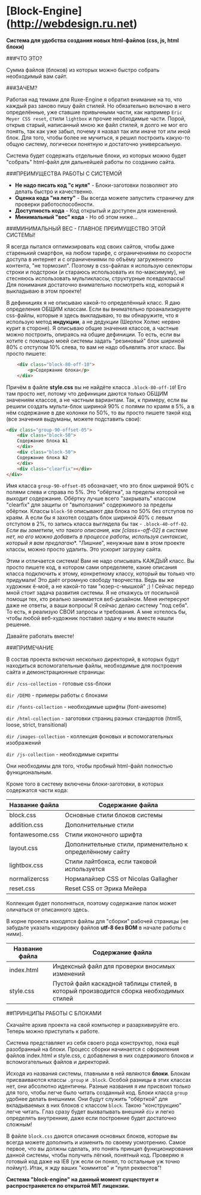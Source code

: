 [Block-Engine] (http://webdesign.ru.net)
==============
**Система для удобства создания новых html-файлов (css, js, html блоки)**

###ЧТО ЭТО?

Сумма файлов (блоков) из которых можно быстро собрать необходимый вам сайт.


###ЗАЧЕМ?

Работая над темами для Ruxe-Engine я обратил внимание на то, что каждый раз заново пишу файл стилей. Но обязательно включаю в него определённые, уже ставшие привычными части, как например `Eric Meyer CSS reset`, стили `lightbox` и прочие необходимые части. Порой, открыв старый, написанный мною же файл стилей, я долго не мог его понять, так как уже забыл, почему я назвал так или иначе тот или иной блок. Для того, чтобы более не мучиться, я решил построить какую-то общую систему, логически понятную и достаточно универсальную.

Система будет содержать отдельные блоки, из которых можно будет "собрать" html-файл для дальнейшей работы по созданию сайта.

###ПРЕИМУЩЕСТВА РАБОТЫ С СИСТЕМОЙ

* **Не надо писать код "с нуля"** - Блоки-заготовки позволяют это делать быстро и качественно.
* **Оценка кода "на лету"** - Вы всегда можете запустить страничку для проверки работоспособности.
* **Доступность кода** - Код открытый и доступен для изменений.
* **Минимальный "вес" кода** - Но об этом ниже...

###МИНИМАЛЬНЫЙ ВЕС - ГЛАВНОЕ ПРЕИМУЩЕСТВО ЭТОЙ СИСТЕМЫ!

Я всегда пытался оптимизировать код своих сайтов, чтобы даже старенький смартфон, на любом тарифе, с ограничениями по скорости доступа в интернет и с ограничениями по объёму загруженного контента, "не тормозил". Поэтому в css-файлах я использую селекторы строки и подстроки (и стараюсь использовать их по-максимуму), не стесняюсь использовать мультиклассы, структурные псевдоклассы! Для понимания достаточно внимательно посмотреть код, который я выкладываю в этом проекте!

В дефинициях я не описываю какой-то определённый класс. Я даю определения ОБЩИМ классам. Если вы внимательно проанализируете  css-файлы, которые я здесь выкладываю, то вы обнаружите, что я использую метод **индукции**, а не дедукции (Шерлок Холмс нервно курит в стороне). Я описываю общие значения классов, а частные можно построить, опираясь на общие дефиниции. То есть, если вы хотите с помощью моей системы задать "резиновый" блок шириной 80% с отступом 10% слева, то вам не надо объявлять этот класс. Вы просто пишете:

```html
	<div class="block-80-off-10">
	    <p>Содержание блока</p>
	</div>
```
	
Причём в файле **style.css** вы не найдёте класса `.block-80-off-10`! Его там просто нет, потому что дефиниции даются только ОБЩИМ значениям классов, а не частным вариантам. Так, к примеру, если вы решили создать мульти-блок шириной 90% с полями по краям в 5%, а в нём содержание в две колонки по 50%, то вы просто пишете такой код (все значения выдуманы, можете подставить свои):

```html
<div class="group-90-offset-05">
    <div class="block-50">
	Содержание блока №1
    </div>
    <div class="block-50">
	Содержание блока №2
    </div>
    <div class="clearfix"></div>
</div>
```

Имя класса `group-90-offset-05` обозначает, что это блок шириной 90% с полями слева и справа по 5%. Это "обёртка", за пределы которой не выходит содержание. Обёртку лучше всего "закрывать" классом "clearfix" для защиты от "выползания" содержимого за пределы обёртки. Классы `block-50` описывают два блока по 50% без отступов по краям. А если бы я захотел создать блок шириной 40% с левым отступом в 2%, то запись класса выглядела бы так - `.block-40-off-02`. **Если вы заметили, что такого описания, как [class*=-off-02] в системе нет, но его можно добавить в процессе работы, используя синтаксис, который я вам предлагаю**. "Лишние", ненужные вам в этом проекте классы, можно просто удалить. Это ускорит загрузку сайта. 

Этим и отличается система! Вам не надо описывать КАЖДЫЙ класс. Вы просто пишете код, в котором сами определяете, какие описания класса подключить к этому, конкретному классу, который вы только что придумали! Это даёт огромную свободу творчества. Ведь вы же художник ё-моё, а не какой-то там "юзер-с-мышкой" ;) ! Сейчас передо мной стоит задача развития системы. Я не откажусь от посильной помощи тех, кто реально занимается веб-дизайном. Меня интересуют даже не ответы, а ваши вопросы! Я сейчас делаю систему "под себя". То есть, я реализую СВОИ запросы и требования. А мне хотелось бы, чтобы любой веб-художник поставил задачу и мы вместе нашли решение.

Давайте работать вместе!

###ПРИМЕЧАНИЕ

В состав проекта включил несколько директорий, в которых будут находиться вспомогательные файлы, необходимые для построения сайта и демонстрационные страницы:

`dir /css-collection` - готовые css-блоки

`dir /DEMO` - примеры работы с блоками

`dir /fonts-collection` - необходимые шрифты (font-awesome)

`dir /html-collection` - заготовки страниц разных стандартов (html5, loose, strict, transitional)

`dir /images-collection` - коллекция фоновых и вспомогательных изображений

`dir /js-collection` - необходимые скрипты

Они необходимы для того, чтобы пробный html-файл полностью функциональным.

Кроме того в систему включены блоки-заготовки, в которых содержатся части кода:

Название файла  | Содержание файла
----------------|----------------------
block.css       | Основные стили блоков системы
addition.css    | Дополнительные стили
fontawesome.css | Стили иконочного шрифта
layout.css      | Дополнительные стили, применительно к определённому сайту
lightbox.css    | Стили лайтбокса, если таковой используется
normalizercss   | Нормалайзер CSS от Nicolas Gallagher
reset.css       | Reset CSS от Эрика Мейера

Коллекция будет пополняться, поэтому содержание папок может оличаться от описанного здесь.

В корне проекта находятся файлы для "сборки" рабочей страницы (не забудьте указать кодировку файлов **utf-8 без BOM** в начале работы с ними).

Название файла  | Содержание файла
----------------|----------------------
index.html      | Индексный файл для проверки вносимых изменений
style.css       | Пустой файл каскадной таблицы стилей, в который производится сборка необходимых стилей

##ПРИНЦИПЫ РАБОТЫ С БЛОКАМИ

Скачайте архив проекта на свой компьютер и разархивируйте его. Теперь можно приступать к работе.

Система представляет из себя своего рода конструктор, пока ещё разобранный на блоки. Процесс сборки начинается с оформления файлов index.html и style.css, с добавления в них содержимого блоков и вспомогательных файлов и директорий.

Исходя из названия системы, главными в ней являются **блоки**. Блокам присваиваются классы `.group` и `.block`. Особой разницы в этих классах нет, они абсолютно идентичны. Разные названия я им присвоил только для того, чтобы легче было читать созданный код. Блоки класса `group` удобнее делать внешними. Они будут служить "обёрткой" для вкладываемых в них блоков с классом `block`. Такою "конструкцию" легче читать. Глаз сразу будет выхватывать внешний `div` и легко определять внутренние, даже если построение будет достаточно сложным!

В файле `block.css` даются описания основных блоков, которые вы всегда можете дополнить и изменить по своему усмотрению. Самое первое, что вы должны сделать, это понять принцип функционирования данной системы, чтобы получить лёгкий, понятный код. Проверяю я готовый код даже на IE8 (уж если он понял, то остальные уж точно поймут). Итак, я жду ваших "коммитов" и "пулл реквестов"!

**Система "block-engine" на данный момент существует и распространяется по открытой MIT лицензии.**
